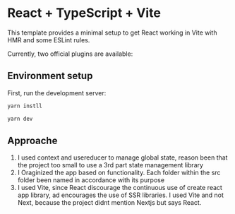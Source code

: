# React + TypeScript + Vite

This template provides a minimal setup to get React working in Vite with HMR and some ESLint rules.

Currently, two official plugins are available:

## Environment setup

First, run the development server:

```bash
yarn instll
```

```bash
yarn dev
```

## Approache

1. I used context and usereducer to manage global state, reason been that the project too small to use a 3rd part state management library
2. I Oraginized the app based on functionality. Each folder within the src folder been named in accordance with its purpose
3. I used Vite, since React discourage the continuous use of create react app library, ad encourages the use of SSR libraries. I used Vite and not Next, because the project didnt mention Nextjs but says React.
